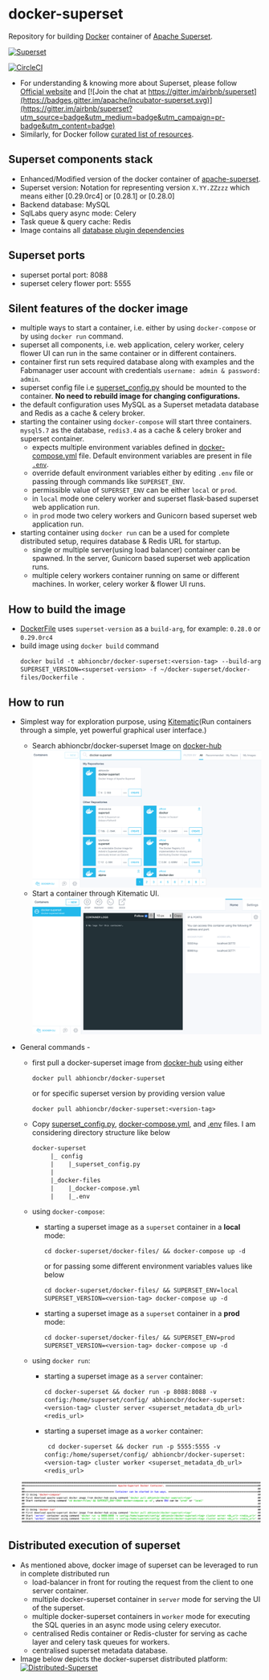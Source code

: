 # docker-superset
Repository for building [Docker](https://www.docker.com/) container of [Apache Superset](https://superset.incubator.apache.org/tutorial.html).

[<img src="https://cloud.githubusercontent.com/assets/130878/20946612/49a8a25c-bbc0-11e6-8314-10bef902af51.png" alt="Superset" width="500"/>](https://superset.incubator.apache.org/tutorial.html)

[![CircleCI](https://circleci.com/gh/abhioncbr/docker-superset/tree/master.svg?style=svg)](https://circleci.com/gh/abhioncbr/docker-superset/tree/master)

* For understanding & knowing more about Superset, please follow [Official website]((https://superset.incubator.apache.org/tutorial.html)) and [![Join the chat at https://gitter.im/airbnb/superset](https://badges.gitter.im/apache/incubator-superset.svg)](https://gitter.im/airbnb/superset?utm_source=badge&utm_medium=badge&utm_campaign=pr-badge&utm_content=badge)
* Similarly, for Docker follow [curated list of resources](https://github.com/veggiemonk/awesome-docker).

## Superset components stack
- Enhanced/Modified version of the docker container of [apache-superset](https://github.com/apache/incubator-superset/tree/master/contrib/docker).
- Superset version: Notation for representing version `X.YY.ZZzzz` which means either [0.29.0rc4] or [0.28.1] or [0.28.0]
- Backend database: MySQL
- SqlLabs query async mode: Celery
- Task queue & query cache: Redis
- Image contains all [database plugin dependencies](docker-files/database-dependencies.txt) 

## Superset ports
- superset portal port: 8088
- superset celery flower port: 5555

## Silent features of the docker image
- multiple ways to start a container, i.e. either by using `docker-compose` or by using `docker run` command.
- superset all components, i.e. web application, celery worker, celery flower UI can run in the same container or in different containers.
- container first run sets required database along with examples and the Fabmanager user account with credentials `username: admin & password: admin`.
- superset config file i.e [superset_config.py](config/superset_config.py) should be mounted to the container. **No need to rebuild image for changing configurations.** 
- the default configuration uses MySQL as a Superset metadata database and Redis as a cache & celery broker.
- starting the container using `docker-compose` will start three containers. `mysql5.7` as the database, `redis3.4` as a cache & celery broker and superset container.
    * expects multiple environment variables defined in [docker-compose.yml](docker-files/docker-compose.yml) file. Default environment variables are present in file [`.env`](docker-files/.env). 
    * override default environment variables either by editing `.env` file or passing through commands like `SUPERSET_ENV`.
    * permissible value of `SUPERSET_ENV` can be either `local` or `prod`.
    * in `local` mode one celery worker and superset flask-based superset web application run.
    * in `prod` mode two celery workers and Gunicorn based superset web application run.
 - starting container using `docker run` can be a used for complete distributed setup, requires database & Redis URL for startup.
    * single or multiple server(using load balancer) container can be spawned. In the server, Gunicorn based superset web application runs. 
    * multiple celery workers container running on same or different machines. In worker, celery worker & flower UI runs. 

## How to build the image
   * [DockerFile](docker-files/Dockerfile) uses `superset-version` as a `build-arg`, for example: `0.28.0` or `0.29.0rc4`
   * build image using `docker build` command
        ```shell
        docker build -t abhioncbr/docker-superset:<version-tag> --build-arg SUPERSET_VERSION=<superset-version> -f ~/docker-superset/docker-files/Dockerfile .
        ```
## How to run
* Simplest way for exploration purpose, using [Kitematic](https://kitematic.com)(Run containers through a simple, yet powerful graphical user interface.) 
    * Search abhioncbr/docker-superset Image on [docker-hub](https://hub.docker.com/r/abhioncbr/docker-superset/) 
        [<img src="Kitematic-search-docker-supeset.png" alt="Kitematic-search-docker-supeset">](Kitematic-search-docker-supeset.png)
    * Start a container through Kitematic UI.
        [<img src="Kitematic-start-superset-container.png" alt="Kitematic-start-superset-container">](Kitematic-start-superset-container.png)    

* General commands -
    * first pull a docker-superset image from [docker-hub](https://hub.docker.com/r/abhioncbr/docker-superset/) using either
        ```shell
        docker pull abhioncbr/docker-superset
        ```    
      or for specific superset version by providing version value    
        ```shell
        docker pull abhioncbr/docker-superset:<version-tag>
        ```   
    
    * Copy [superset_config.py](config/superset_config.py), [docker-compose.yml](docker-files/docker-compose.yml), and [.env](docker-files/.env) files. I am considering directory structure like below
        ```
        docker-superset
             |_ config
             |    |_superset_config.py
             |
             |_docker-files
             |    |_docker-compose.yml
             |    |_.env
        
        ```   

    * using `docker-compose`:
        * starting a superset image as a `superset` container in a **local** mode:
            ```shell
            cd docker-superset/docker-files/ && docker-compose up -d
            ```
          or for passing some different environment variables values like below
            ```shell
            cd docker-superset/docker-files/ && SUPERSET_ENV=local SUPERSET_VERSION=<version-tag> docker-compose up -d
            ```           
        
        * starting a superset image as a `superset` container in a **prod** mode:
            ```shell
            cd docker-superset/docker-files/ && SUPERSET_ENV=prod SUPERSET_VERSION=<version-tag> docker-compose up -d
            ```
            
    * using `docker run`:    
        * starting a superset image as a `server` container:
            ```shell
            cd docker-superset && docker run -p 8088:8088 -v config:/home/superset/config/ abhioncbr/docker-superset:<version-tag> cluster server <superset_metadata_db_url> <redis_url>
            ```        
        * starting a superset image as a `worker` container:
            ```shell
             cd docker-superset && docker run -p 5555:5555 -v config:/home/superset/config/ abhioncbr/docker-superset:<version-tag> cluster worker <superset_metadata_db_url> <redis_url>
            ```    
       
    [<img src="docker-superset_execution.png" alt="Superset">](docker-superset_execution.png)   
         
## Distributed execution of superset
* As mentioned above, docker image of superset can be leveraged to run in complete distributed run
    * load-balancer in front for routing the request from the client to one server container.
    * multiple docker-superset container in `server` mode for serving the UI of the superset.
    * multiple docker-superset containers in `worker` mode for executing the SQL queries in an async mode using celery executor.
    * centralised Redis container or Redis-cluster for serving as cache layer and celery task queues for workers.
    * centralised superset metadata database.
* Image below depicts the docker-superset distributed platform:
    [<img src="distributed-superset-setup.png" alt="Distributed-Superset">](distributed-superset-setup.png)   
